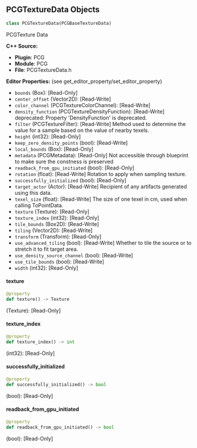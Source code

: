 ## PCGTextureData Objects

```python
class PCGTextureData(PCGBaseTextureData)
```

PCGTexture Data

**C++ Source:**

- **Plugin**: PCG
- **Module**: PCG
- **File**: PCGTextureData.h

**Editor Properties:** (see get_editor_property/set_editor_property)

- ``bounds`` (Box):  [Read-Only]
- ``center_offset`` (Vector2D):  [Read-Write]
- ``color_channel`` (PCGTextureColorChannel):  [Read-Write]
- ``density_function`` (PCGTextureDensityFunction):  [Read-Write]
  deprecated: Property 'DensityFunction' is deprecated.
- ``filter`` (PCGTextureFilter):  [Read-Write] Method used to determine the value for a sample based on the value of nearby texels.
- ``height`` (int32):  [Read-Only]
- ``keep_zero_density_points`` (bool):  [Read-Write]
- ``local_bounds`` (Box):  [Read-Only]
- ``metadata`` (PCGMetadata):  [Read-Only] Not accessible through blueprint to make sure the constness is preserved
- ``readback_from_gpu_initiated`` (bool):  [Read-Only]
- ``rotation`` (float):  [Read-Write] Rotation to apply when sampling texture.
- ``successfully_initialized`` (bool):  [Read-Only]
- ``target_actor`` (Actor):  [Read-Write] Recipient of any artifacts generated using this data.
- ``texel_size`` (float):  [Read-Write] The size of one texel in cm, used when calling ToPointData.
- ``texture`` (Texture):  [Read-Only]
- ``texture_index`` (int32):  [Read-Only]
- ``tile_bounds`` (Box2D):  [Read-Write]
- ``tiling`` (Vector2D):  [Read-Write]
- ``transform`` (Transform):  [Read-Only]
- ``use_advanced_tiling`` (bool):  [Read-Write] Whether to tile the source or to stretch it to fit target area.
- ``use_density_source_channel`` (bool):  [Read-Write]
- ``use_tile_bounds`` (bool):  [Read-Write]
- ``width`` (int32):  [Read-Only]

<a id="unreal.PCGTextureData.texture"></a>

#### texture

```python
@property
def texture() -> Texture
```

(Texture):  [Read-Only]

<a id="unreal.PCGTextureData.texture_index"></a>

#### texture_index

```python
@property
def texture_index() -> int
```

(int32):  [Read-Only]

<a id="unreal.PCGTextureData.successfully_initialized"></a>

#### successfully_initialized

```python
@property
def successfully_initialized() -> bool
```

(bool):  [Read-Only]

<a id="unreal.PCGTextureData.readback_from_gpu_initiated"></a>

#### readback_from_gpu_initiated

```python
@property
def readback_from_gpu_initiated() -> bool
```

(bool):  [Read-Only]

<a id="unreal.PCGUnionData"></a>